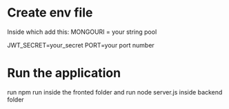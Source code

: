 # Create env file 

Inside which add this:
MONGOURI = your string pool

JWT_SECRET=your_secret
PORT=your port number 

# Run the application

run npm run inside the fronted folder
and run node server.js inside backend folder
